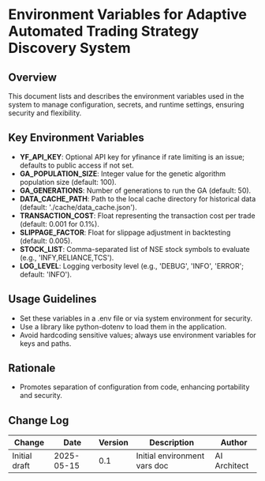 # Environment Variables for Adaptive Automated Trading Strategy Discovery System

## Overview

This document lists and describes the environment variables used in the system to manage configuration, secrets, and runtime settings, ensuring security and flexibility.

## Key Environment Variables

- **YF_API_KEY**: Optional API key for yfinance if rate limiting is an issue; defaults to public access if not set.
- **GA_POPULATION_SIZE**: Integer value for the genetic algorithm population size (default: 100).
- **GA_GENERATIONS**: Number of generations to run the GA (default: 50).
- **DATA_CACHE_PATH**: Path to the local cache directory for historical data (default: './cache/data_cache.json').
- **TRANSACTION_COST**: Float representing the transaction cost per trade (default: 0.001 for 0.1%).
- **SLIPPAGE_FACTOR**: Float for slippage adjustment in backtesting (default: 0.005).
- **STOCK_LIST**: Comma-separated list of NSE stock symbols to evaluate (e.g., 'INFY,RELIANCE,TCS').
- **LOG_LEVEL**: Logging verbosity level (e.g., 'DEBUG', 'INFO', 'ERROR'; default: 'INFO').

## Usage Guidelines

- Set these variables in a .env file or via system environment for security.
- Use a library like python-dotenv to load them in the application.
- Avoid hardcoding sensitive values; always use environment variables for keys and paths.

## Rationale

- Promotes separation of configuration from code, enhancing portability and security.

## Change Log

| Change        | Date       | Version | Description                  | Author         |
| ------------- | ---------- | ------- | ---------------------------- | -------------- |
| Initial draft | 2025-05-15 | 0.1     | Initial environment vars doc | AI Architect   | 